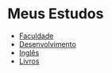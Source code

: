 # Meus Estudos

- [Faculdade](https://github.com/aldiney-moreira/my-studies/tree/main/college)
- [Desenvolvimento](https://github.com/aldiney-moreira/my-studies/tree/main/development)
- [Inglês](https://github.com/aldiney-moreira/my-studies/tree/main/eng)
- [Livros](https://github.com/aldiney-moreira/my-studies/tree/main/book)
